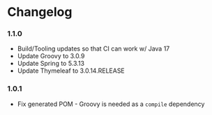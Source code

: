 
Changelog
=========

### 1.1.0
 - Build/Tooling updates so that CI can work w/ Java 17
 - Update Groovy to 3.0.9
 - Update Spring to 5.3.13
 - Update Thymeleaf to 3.0.14.RELEASE

### 1.0.1
 - Fix generated POM - Groovy is needed as a `compile` dependency
